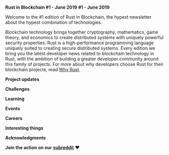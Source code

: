 **Rust in Blockchain #1 - June 2019**
**#1 - June 2019**

Welcome to the #1 edition of Rust in Blockchain, the hypest newsletter about the hypest combination of technologies.

Blockchain technology brings together cryptography, mathematics, game theory, and economics to create distributed systems with uniquely powerful security properties. Rust is a high-performance programming language uniquely suited to creating secure distributed systems. Every edition we bring you the latest developer news related to blockchain technology in Rust, with the ambition of building a greater developer community around this family of projects. For more about why developers choose Rust for their blockchain projects, read [Why Rust](https://medium.com/layerscrypto/why-rust-c877fba0ca94). 

**Project updates**


**Challenges**


**Learning** 


**Events**


**Careers**


**Interesting things**


**Acknowledgments**


**Join the action on our** [**subreddit**](https://www.reddit.com/r/RustInBlockchain/) **❤️**


